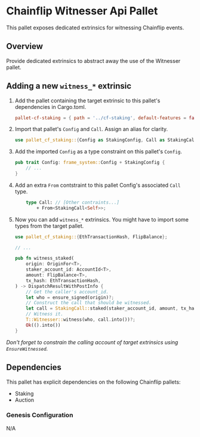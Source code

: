 # Chainflip Witnesser Api Pallet

This pallet exposes dedicated extrinsics for witnessing Chainflip events.

## Overview

Provide dedicated extrinsics to abstract away the use of the Witnesser pallet.

## Adding a new `witness_*` extrinsic

1. Add the pallet containing the target extrinsic to this pallet's dependencies in Cargo.toml.

    ```toml
    pallet-cf-staking = { path = '../cf-staking', default-features = false }
    ```

1. Import that pallet's `Config` and `Call`. Assign an alias for clarity.

    ```rust
    use pallet_cf_staking::{Config as StakingConfig, Call as StakingCall};
    ```

1. Add the imported `Config` as a type constraint on this pallet's `Config`.

    ```rust
    pub trait Config: frame_system::Config + StakingConfig {
        // ...
    }
    ```

1. Add an extra `From` contstraint to this pallet Config's associated `Call` type.

    ```rust
        type Call: // [Other contraints...]
            + From<StakingCall<Self>>;
    ```

1. Now you can add `witness_*` extrinsics. You might have to import some types from the target pallet.

    ```rust
    use pallet_cf_staking::{EthTransactionHash, FlipBalance};

    // ...

    pub fn witness_staked(
        origin: OriginFor<T>,
        staker_account_id: AccountId<T>,
        amount: FlipBalance<T>,
        tx_hash: EthTransactionHash,
    ) -> DispatchResultWithPostInfo {
        // Get the caller's account_id.
        let who = ensure_signed(origin)?;
        // Construct the call that should be witnessed.
        let call = StakingCall::staked(staker_account_id, amount, tx_hash);
        // Witness it.
        T::Witnesser::witness(who, call.into())?;
        Ok(().into())
    }
    ```

*Don't forget to constrain the calling account of target extrinsics using `EnsureWitnessed`.*

## Dependencies

This pallet has explicit dependencies on the following Chainflip pallets:

- Staking
- Auction

### Genesis Configuration

N/A
